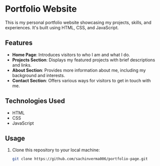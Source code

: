# Portfolio Website

This is my personal portfolio website showcasing my projects, skills, and experiences. It's built using HTML, CSS, and JavaScript.

## Features

- **Home Page**: Introduces visitors to who I am and what I do.
- **Projects Section**: Displays my featured projects with brief descriptions and links.
- **About Section**: Provides more information about me, including my background and interests.
- **Contact Section**: Offers various ways for visitors to get in touch with me.

## Technologies Used

- HTML
- CSS
- JavaScript

## Usage

1. Clone this repository to your local machine:

   ```bash
   git clone https://github.com/sachinverma006/portfolio-page.git
